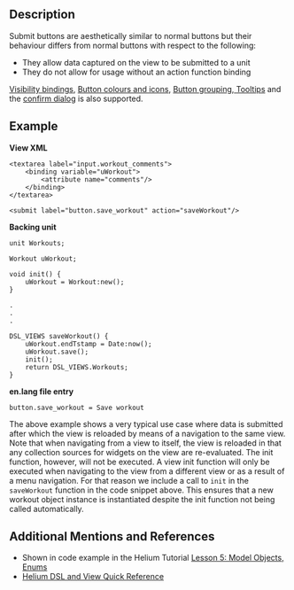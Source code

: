   


## Description

Submit buttons are aesthetically similar to normal buttons but their behaviour differs from normal buttons with respect to the following:

  * They allow data captured on the view to be submitted to a unit
  * They do not allow for usage without an action function binding



[Visibility bindings](/wiki/spaces/HTUT/pages/5739808/visible), [Button colours and icons](/wiki/spaces/HTUT/pages/167412232/Button+colours+and+icons), [Button grouping, ](/wiki/spaces/HTUT/pages/168034458/Button+grouping)[Tooltips](/wiki/spaces/HTUT/pages/5738935/Tooltips) and the [confirm dialog](/wiki/spaces/HTUT/pages/5736566/confirm) is also supported.

  


  


## Example

**View XML**
    
    
    <textarea label="input.workout_comments">
    	<binding variable="uWorkout">
    		<attribute name="comments"/>
    	</binding>
    </textarea>
     
    <submit label="button.save_workout" action="saveWorkout"/>

**Backing unit**
    
    
    unit Workouts;
     
    Workout uWorkout;
     
    void init() {
    	uWorkout = Workout:new();
    }
     
    .
    .
    .
     
    DSL_VIEWS saveWorkout() {
    	uWorkout.endTstamp = Date:now();
    	uWorkout.save();
    	init();
    	return DSL_VIEWS.Workouts;
    }

**en.lang file entry**
    
    
    button.save_workout = Save workout

The above example shows a very typical use case where data is submitted after which the view is reloaded by means of a navigation to the same view. Note that when navigating from a view to itself, the view is reloaded in that any collection sources for widgets on the view are re-evaluated. The init function, however, will not be executed. A view init function will only be executed when navigating to the view from a different view or as a result of a menu navigation. For that reason we include a call to `init` in the `saveWorkout` function in the code snippet above. This ensures that a new workout object instance is instantiated despite the init function not being called automatically.

  


  


## Additional Mentions and References

  * Shown in code example in the Helium Tutorial [Lesson 5: Model Objects, Enums](https://wiki.mezzanineware.com/display/HTUT/Lesson+5%3A+Model+Objects%2C+Enums)
  * [Helium DSL and View Quick Reference](https://wiki.mezzanineware.com/display/HTUT/Quick+Reference#QuickReference-ViewWidgets)



  


  


